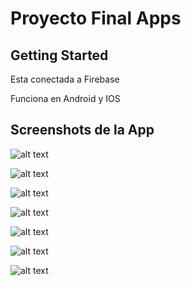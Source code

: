 # Proyecto Final Apps

## Getting Started

Esta conectada a Firebase

Funciona en Android y IOS

## Screenshots de la App

![alt text](https://i.postimg.cc/W1mN3nRr/Simulator-Screen-Shot-i-Phone-12-2021-12-07-at-19-01-02.png)

![alt text](https://i.postimg.cc/FKDhbHHH/Simulator-Screen-Shot-i-Phone-12-2021-12-07-at-19-01-09.png)

![alt text](https://i.postimg.cc/tTJpBGst/Simulator-Screen-Shot-i-Phone-12-2021-12-07-at-19-01-12.png)

![alt text](https://i.postimg.cc/ZRQZgs3k/Simulator-Screen-Shot-i-Phone-12-2021-12-07-at-19-01-15.png)

![alt text](https://i.postimg.cc/zXKbCTZD/Simulator-Screen-Shot-i-Phone-12-2021-12-07-at-19-01-38.png)

![alt text](https://i.postimg.cc/MpYn4xph/Simulator-Screen-Shot-i-Phone-12-2021-12-07-at-19-01-56.png)

![alt text](https://i.postimg.cc/W4WhNnr8/Simulator-Screen-Shot-i-Phone-12-2021-12-07-at-19-01-59.png)

